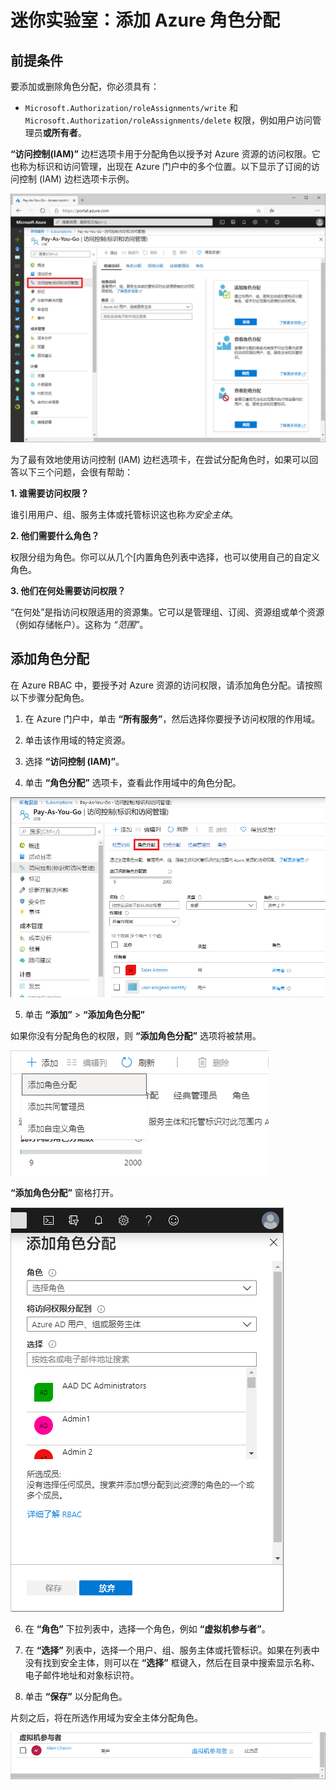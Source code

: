 ﻿# 迷你实验室：添加 Azure 角色分配 

## 前提条件

要添加或删除角色分配，你必须具有：

* ```Microsoft.Authorization/roleAssignments/write``` 和 ```Microsoft.Authorization/roleAssignments/delete``` 权限，例如用户访问管理员**或所有者**。


**“访问控制(IAM)”** 边栏选项卡用于分配角色以授予对 Azure 资源的访问权限。它也称为标识和访问管理，出现在 Azure 门户中的多个位置。以下显示了订阅的访问控制 (IAM) 边栏选项卡示例。

![订阅的访问控制 (IAM) 边栏选项卡](../../Linked_Image_Files/demo_RBAC_image1.png)

为了最有效地使用访问控制 (IAM) 边栏选项卡，在尝试分配角色时，如果可以回答以下三个问题，会很有帮助：

**1. 谁需要访问权限？**

谁引用用户、组、服务主体或托管标识这也称*为安全主体*。

**2. 他们需要什么角色？**

权限分组为角色。你可以从几个[内置角色列表中选择，也可以使用自己的自定义角色。

**3. 他们在何处需要访问权限？**

“在何处”是指访问权限适用的资源集。它可以是管理组、订阅、资源组或单个资源（例如存储帐户）。这称为 *“范围”*。

## 添加角色分配

在 Azure RBAC 中，要授予对 Azure 资源的访问权限，请添加角色分配。请按照以下步骤分配角色。

1. 在 Azure 门户中，单击 **“所有服务”**，然后选择你要授予访问权限的作用域。 

2. 单击该作用域的特定资源。

3. 选择 **“访问控制 (IAM)”**。

4. 单击 **“角色分配”** 选项卡，查看此作用域中的角色分配。

![“访问控制 (IAM)”和“角色分配”选项卡](../../Linked_Image_Files/demo_RBAC_image2.png)

5. 单击 **“添加”** >  **“添加角色分配”**

如果你没有分配角色的权限，则 **“添加角色分配”** 选项将被禁用。

![添加菜单](../../Linked_Image_Files/demo_RBAC_image3.png)

**“添加角色分配”** 窗格打开。

![“添加角色分配”窗格](../../Linked_Image_Files/demo_RBAC_image4.png)

6. 在 **“角色”** 下拉列表中，选择一个角色，例如 **“虚拟机参与者”**。

7. 在 **“选择”** 列表中，选择一个用户、组、服务主体或托管标识。如果在列表中没有找到安全主体，则可以在 **“选择”** 框键入，然后在目录中搜索显示名称、电子邮件地址和对象标识符。

8. 单击 **“保存”** 以分配角色。

片刻之后，将在所选作用域为安全主体分配角色。

![“添加角色分配”已保存](../../Linked_Image_Files/demo_RBAC_image5.png)

 
